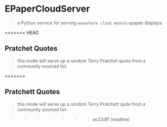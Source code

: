 # EPaperCloudServer
 > a Python service for serving `waveshare cloud module` epaper displays

<<<<<<< HEAD
## Pratchet Quotes
 > this mode will serve up a random Terry Pratchet quote from a community sourced list.
 
=======
## Pratchett Quotes
 > this mode will serve up a random Terry Pratchett quite from a community sourced list.
 
>>>>>>> ac22dff (readme)

